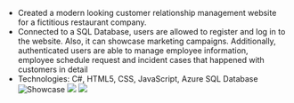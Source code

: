 *	Created a modern looking customer relationship management website for a fictitious restaurant company.
*	Connected to a SQL Database, users are allowed to register and log in to the website. Also, it can showcase marketing campaigns. Additionally, authenticated users are able to manage employee information, employee schedule request and incident cases that happened with customers in detail
*	Technologies: C#, HTML5, CSS, JavaScript, Azure SQL Database
![Showcase](Showcase1.png)
![](Showcase2.png)
![](Showcase3.png)
